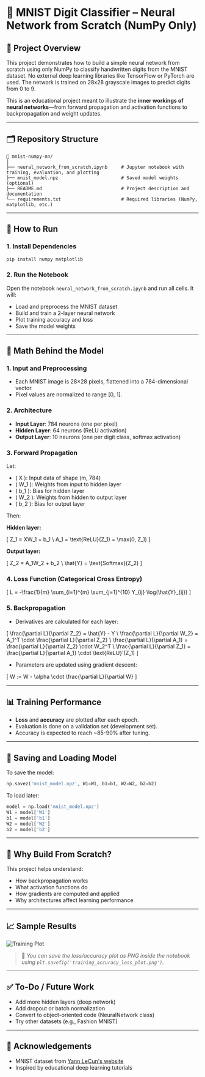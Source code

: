 # 🧠 MNIST Digit Classifier – Neural Network from Scratch (NumPy Only)

## 📌 Project Overview

This project demonstrates how to build a simple neural network from scratch using only NumPy to classify handwritten digits from the MNIST dataset. No external deep learning libraries like TensorFlow or PyTorch are used. The network is trained on 28x28 grayscale images to predict digits from 0 to 9.

This is an educational project meant to illustrate the **inner workings of neural networks**—from forward propagation and activation functions to backpropagation and weight updates.

---

## 🗂️ Repository Structure

```
📁 mnist-numpy-nn/
│
├── neural_network_from_scratch.ipynb     # Jupyter notebook with training, evaluation, and plotting
├── mnist_model.npz                       # Saved model weights (optional)
├── README.md                             # Project description and documentation
└── requirements.txt                      # Required libraries (NumPy, matplotlib, etc.)
```

---

## 🚀 How to Run

### 1. Install Dependencies

```bash
pip install numpy matplotlib
```

### 2. Run the Notebook

Open the notebook `neural_network_from_scratch.ipynb` and run all cells. It will:
- Load and preprocess the MNIST dataset
- Build and train a 2-layer neural network
- Plot training accuracy and loss
- Save the model weights

---

## 🧮 Math Behind the Model

### 1. Input and Preprocessing

- Each MNIST image is 28×28 pixels, flattened into a 784-dimensional vector.
- Pixel values are normalized to range [0, 1].

### 2. Architecture

- **Input Layer**: 784 neurons (one per pixel)
- **Hidden Layer**: 64 neurons (ReLU activation)
- **Output Layer**: 10 neurons (one per digit class, softmax activation)

### 3. Forward Propagation

Let:
- \( X \): Input data of shape (m, 784)
- \( W_1 \): Weights from input to hidden layer
- \( b_1 \): Bias for hidden layer
- \( W_2 \): Weights from hidden to output layer
- \( b_2 \): Bias for output layer

Then:

**Hidden layer:**

\[
Z_1 = XW_1 + b_1 \\
A_1 = \text{ReLU}(Z_1) = \max(0, Z_1)
\]

**Output layer:**

\[
Z_2 = A_1W_2 + b_2 \\
\hat{Y} = \text{Softmax}(Z_2)
\]

### 4. Loss Function (Categorical Cross Entropy)

\[
L = -\frac{1}{m} \sum_{i=1}^{m} \sum_{j=1}^{10} Y_{ij} \log(\hat{Y}_{ij})
\]

### 5. Backpropagation

- Derivatives are calculated for each layer:

\[
\frac{\partial L}{\partial Z_2} = \hat{Y} - Y \\
\frac{\partial L}{\partial W_2} = A_1^T \cdot \frac{\partial L}{\partial Z_2} \\
\frac{\partial L}{\partial A_1} = \frac{\partial L}{\partial Z_2} \cdot W_2^T \\
\frac{\partial L}{\partial Z_1} = \frac{\partial L}{\partial A_1} \cdot \text{ReLU}'(Z_1)
\]

- Parameters are updated using gradient descent:

\[
W := W - \alpha \cdot \frac{\partial L}{\partial W}
\]

---

## 📊 Training Performance

- **Loss** and **accuracy** are plotted after each epoch.
- Evaluation is done on a validation set (development set).
- Accuracy is expected to reach ~85-90% after tuning.

---

## 💾 Saving and Loading Model

To save the model:

```python
np.savez('mnist_model.npz', W1=W1, b1=b1, W2=W2, b2=b2)
```

To load later:

```python
model = np.load('mnist_model.npz')
W1 = model['W1']
b1 = model['b1']
W2 = model['W2']
b2 = model['b2']
```

---

## 🧠 Why Build From Scratch?

This project helps understand:
- How backpropagation works
- What activation functions do
- How gradients are computed and applied
- Why architectures affect learning performance

---

## 📈 Sample Results

![Training Plot](training_accuracy_loss_plot.png)

> 📌 *You can save the loss/accuracy plot as PNG inside the notebook using `plt.savefig('training_accuracy_loss_plot.png')`.*

---

## ✅ To-Do / Future Work

- Add more hidden layers (deep network)
- Add dropout or batch normalization
- Convert to object-oriented code (NeuralNetwork class)
- Try other datasets (e.g., Fashion MNIST)

---

## 🙌 Acknowledgements

- MNIST dataset from [Yann LeCun's website](http://yann.lecun.com/exdb/mnist/)
- Inspired by educational deep learning tutorials
